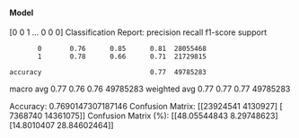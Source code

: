 #### Model
[0 0 1 ... 0 0 0]
Classification Report:
              precision    recall  f1-score   support

           0       0.76      0.85      0.81  28055468
           1       0.78      0.66      0.71  21729815

    accuracy                           0.77  49785283
   macro avg       0.77      0.76      0.76  49785283
weighted avg       0.77      0.77      0.77  49785283

Accuracy: 0.7690147307187146
Confusion Matrix:
[[23924541  4130927]
 [ 7368740 14361075]]
Confusion Matrix (%):
[[48.05544843  8.29748623]
 [14.8010407  28.84602464]]
